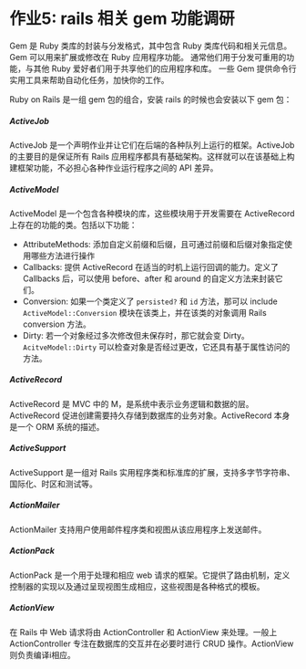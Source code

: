 # 作业5: rails 相关 gem 功能调研

Gem 是 Ruby 类库的封装与分发格式，其中包含 Ruby 类库代码和相关元信息。Gem 可以用来扩展或修改在 Ruby 应用程序功能。 通常他们用于分发可重用的功能，与其他 Ruby 爱好者们用于共享他们的应用程序和库。 一些 Gem 提供命令行实用工具来帮助自动化任务，加快你的工作。

Ruby on Rails 是一组 gem 包的组合，安装 rails 的时候也会安装以下 gem 包：

##### ActiveJob

ActiveJob 是一个声明作业并让它们在后端的各种队列上运行的框架。ActiveJob 的主要目的是保证所有 Rails 应用程序都具有基础架构。这样就可以在该基础上构建框架功能，不必担心各种作业运行程序之间的 API 差异。

##### ActiveModel

ActiveModel 是一个包含各种模块的库，这些模块用于开发需要在 ActiveRecord 上存在的功能的类。包括以下功能：

* AttributeMethods: 添加自定义前缀和后缀，且可通过前缀和后缀对象指定使用哪些方法进行操作
* Callbacks: 提供 ActiveRecord 在适当的时机上运行回调的能力。定义了 Callbacks 后，可以使用 before、after 和 around 的自定义方法来封装它们。
* Conversion: 如果一个类定义了 `persisted?` 和 `id` 方法，那可以 include `ActiveModel::Conversion` 模块在该类上，并在该类的对象调用 Rails conversion 方法。
* Dirty: 若一个对象经过多次修改但未保存时，那它就会变 Dirty。`AcitveModel::Dirty` 可以检查对象是否经过更改，它还具有基于属性访问的方法。

##### ActiveRecord

ActiveRecord 是 MVC 中的 M，是系统中表示业务逻辑和数据的层。ActiveRecord 促进创建需要持久存储到数据库的业务对象。ActiveRecord 本身是一个 ORM 系统的描述。

##### ActiveSupport

ActiveSupport 是一组对 Rails 实用程序类和标准库的扩展，支持多字节字符串、国际化、时区和测试等。

##### ActionMailer

ActionMailer 支持用户使用邮件程序类和视图从该应用程序上发送邮件。

##### ActionPack

ActionPack 是一个用于处理和相应 web 请求的框架。它提供了路由机制，定义控制器的实现以及通过呈现视图生成相应，这些视图是各种格式的模板。

##### ActionView

在 Rails 中 Web 请求将由 ActionController 和 ActionView 来处理。一般上 ActionController 专注在数据库的交互并在必要时进行 CRUD 操作。ActionView 则负责编译i相应。

